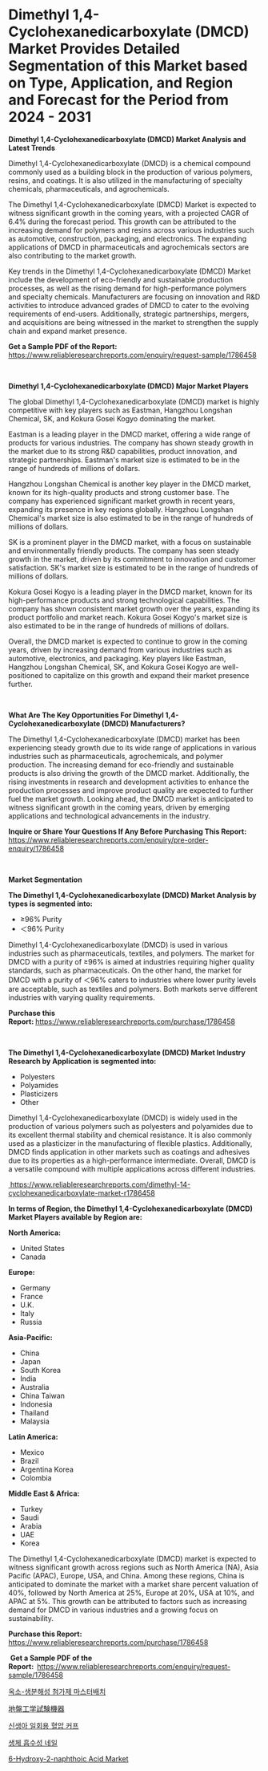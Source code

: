 <p><h1>Dimethyl 1,4-Cyclohexanedicarboxylate (DMCD) Market Provides Detailed Segmentation of this Market based on Type, Application, and Region and Forecast for the Period from 2024 - 2031</h1></p><p><strong>Dimethyl 1,4-Cyclohexanedicarboxylate (DMCD) Market Analysis and Latest Trends</strong></p>
<p><p>Dimethyl 1,4-Cyclohexanedicarboxylate (DMCD) is a chemical compound commonly used as a building block in the production of various polymers, resins, and coatings. It is also utilized in the manufacturing of specialty chemicals, pharmaceuticals, and agrochemicals.</p><p>The Dimethyl 1,4-Cyclohexanedicarboxylate (DMCD) Market is expected to witness significant growth in the coming years, with a projected CAGR of 6.4% during the forecast period. This growth can be attributed to the increasing demand for polymers and resins across various industries such as automotive, construction, packaging, and electronics. The expanding applications of DMCD in pharmaceuticals and agrochemicals sectors are also contributing to the market growth.</p><p>Key trends in the Dimethyl 1,4-Cyclohexanedicarboxylate (DMCD) Market include the development of eco-friendly and sustainable production processes, as well as the rising demand for high-performance polymers and specialty chemicals. Manufacturers are focusing on innovation and R&D activities to introduce advanced grades of DMCD to cater to the evolving requirements of end-users. Additionally, strategic partnerships, mergers, and acquisitions are being witnessed in the market to strengthen the supply chain and expand market presence.</p></p>
<p><strong>Get a Sample PDF of the Report:&nbsp;</strong> <a href="https://www.reliableresearchreports.com/enquiry/request-sample/1786458">https://www.reliableresearchreports.com/enquiry/request-sample/1786458</a></p>
<p>&nbsp;</p>
<p><strong>Dimethyl 1,4-Cyclohexanedicarboxylate (DMCD) Major Market Players</strong></p>
<p><p>The global Dimethyl 1,4-Cyclohexanedicarboxylate (DMCD) market is highly competitive with key players such as Eastman, Hangzhou Longshan Chemical, SK, and Kokura Gosei Kogyo dominating the market.</p><p>Eastman is a leading player in the DMCD market, offering a wide range of products for various industries. The company has shown steady growth in the market due to its strong R&D capabilities, product innovation, and strategic partnerships. Eastman's market size is estimated to be in the range of hundreds of millions of dollars.</p><p>Hangzhou Longshan Chemical is another key player in the DMCD market, known for its high-quality products and strong customer base. The company has experienced significant market growth in recent years, expanding its presence in key regions globally. Hangzhou Longshan Chemical's market size is also estimated to be in the range of hundreds of millions of dollars.</p><p>SK is a prominent player in the DMCD market, with a focus on sustainable and environmentally friendly products. The company has seen steady growth in the market, driven by its commitment to innovation and customer satisfaction. SK's market size is estimated to be in the range of hundreds of millions of dollars.</p><p>Kokura Gosei Kogyo is a leading player in the DMCD market, known for its high-performance products and strong technological capabilities. The company has shown consistent market growth over the years, expanding its product portfolio and market reach. Kokura Gosei Kogyo's market size is also estimated to be in the range of hundreds of millions of dollars.</p><p>Overall, the DMCD market is expected to continue to grow in the coming years, driven by increasing demand from various industries such as automotive, electronics, and packaging. Key players like Eastman, Hangzhou Longshan Chemical, SK, and Kokura Gosei Kogyo are well-positioned to capitalize on this growth and expand their market presence further.</p></p>
<p>&nbsp;</p>
<p><strong>What Are The Key Opportunities For Dimethyl 1,4-Cyclohexanedicarboxylate (DMCD) Manufacturers?</strong></p>
<p><p>The Dimethyl 1,4-Cyclohexanedicarboxylate (DMCD) market has been experiencing steady growth due to its wide range of applications in various industries such as pharmaceuticals, agrochemicals, and polymer production. The increasing demand for eco-friendly and sustainable products is also driving the growth of the DMCD market. Additionally, the rising investments in research and development activities to enhance the production processes and improve product quality are expected to further fuel the market growth. Looking ahead, the DMCD market is anticipated to witness significant growth in the coming years, driven by emerging applications and technological advancements in the industry.</p></p>
<p><strong>Inquire or Share Your Questions If Any Before Purchasing This Report:</strong> <a href="https://www.reliableresearchreports.com/enquiry/pre-order-enquiry/1786458">https://www.reliableresearchreports.com/enquiry/pre-order-enquiry/1786458</a></p>
<p>&nbsp;</p>
<p><strong>Market Segmentation</strong></p>
<p><strong>The Dimethyl 1,4-Cyclohexanedicarboxylate (DMCD) Market Analysis by types is segmented into:</strong></p>
<p><ul><li>≥96% Purity</li><li>＜96% Purity</li></ul></p>
<p><p>Dimethyl 1,4-Cyclohexanedicarboxylate (DMCD) is used in various industries such as pharmaceuticals, textiles, and polymers. The market for DMCD with a purity of ≥96% is aimed at industries requiring higher quality standards, such as pharmaceuticals. On the other hand, the market for DMCD with a purity of ＜96% caters to industries where lower purity levels are acceptable, such as textiles and polymers. Both markets serve different industries with varying quality requirements.</p></p>
<p><strong>Purchase this Report:&nbsp;</strong><a href="https://www.reliableresearchreports.com/purchase/1786458">https://www.reliableresearchreports.com/purchase/1786458</a></p>
<p>&nbsp;</p>
<p><strong>The Dimethyl 1,4-Cyclohexanedicarboxylate (DMCD) Market Industry Research by Application is segmented into:</strong></p>
<p><ul><li>Polyesters</li><li>Polyamides</li><li>Plasticizers</li><li>Other</li></ul></p>
<p><p>Dimethyl 1,4-Cyclohexanedicarboxylate (DMCD) is widely used in the production of various polymers such as polyesters and polyamides due to its excellent thermal stability and chemical resistance. It is also commonly used as a plasticizer in the manufacturing of flexible plastics. Additionally, DMCD finds application in other markets such as coatings and adhesives due to its properties as a high-performance intermediate. Overall, DMCD is a versatile compound with multiple applications across different industries.</p></p>
<p><a href="https://www.reliableresearchreports.com/dimethyl-14-cyclohexanedicarboxylate-market-r1786458">&nbsp;https://www.reliableresearchreports.com/dimethyl-14-cyclohexanedicarboxylate-market-r1786458</a></p>
<p><strong>In terms of Region, the Dimethyl 1,4-Cyclohexanedicarboxylate (DMCD) Market Players available by Region are:</strong></p>
<p>
    <p> <strong> North America: </strong>
        <ul>
            <li>United States</li>
            <li>Canada</li>
        </ul>
        </p> 
    <p> <strong> Europe: </strong>
        <ul>
            <li>Germany</li>
            <li>France</li>
            <li>U.K.</li>
            <li>Italy</li>
            <li>Russia</li>
        </ul>
        </p> 
    <p> <strong> Asia-Pacific: </strong>
        <ul>
            <li>China</li>
            <li>Japan</li>
            <li>South Korea</li>
            <li>India</li>
            <li>Australia</li>
            <li>China Taiwan</li>
            <li>Indonesia</li>
            <li>Thailand</li>
            <li>Malaysia</li>
        </ul>
        </p> 
    <p> <strong> Latin America: </strong>
        <ul>
            <li>Mexico</li>
            <li>Brazil</li>
            <li>Argentina Korea</li>
            <li>Colombia</li>
        </ul>
        </p> 
    <p> <strong> Middle East & Africa: </strong>
        <ul>
            <li>Turkey</li>
            <li>Saudi</li>
            <li>Arabia</li>
            <li>UAE</li>
            <li>Korea</li>
        </ul>
    </p>
    </p>
<p><p>The Dimethyl 1,4-Cyclohexanedicarboxylate (DMCD) market is expected to witness significant growth across regions such as North America (NA), Asia Pacific (APAC), Europe, USA, and China. Among these regions, China is anticipated to dominate the market with a market share percent valuation of 40%, followed by North America at 25%, Europe at 20%, USA at 10%, and APAC at 5%. This growth can be attributed to factors such as increasing demand for DMCD in various industries and a growing focus on sustainability.</p></p>
<p><strong>Purchase this Report: </strong><a href="https://www.reliableresearchreports.com/purchase/1786458">https://www.reliableresearchreports.com/purchase/1786458</a></p>
<p>&nbsp;<strong>Get a Sample PDF of the Report:&nbsp;&nbsp;</strong><a href="https://www.reliableresearchreports.com/enquiry/request-sample/1786458">https://www.reliableresearchreports.com/enquiry/request-sample/1786458</a></p>
<p><strong></strong></p>
<p><p><a href="https://github.com/lzuwsfreyoq70/Market-Research-Report-List-2/blob/main/757340699205.md">옥소-생분해성 첨가제 마스터배치</a></p><p><a href="https://medium.com/@barrycuda1974/%E5%9C%B0%E7%9B%A4%E5%B7%A5%E5%AD%A6%E8%A9%A6%E9%A8%93%E6%A9%9F%E5%99%A8%E5%B8%82%E5%A0%B4-2031%E5%B9%B4%E3%81%BE%E3%81%A7%E3%81%AE%E6%88%90%E5%8A%9F%E3%81%99%E3%82%8B%E3%83%93%E3%82%B8%E3%83%8D%E3%82%B9%E6%88%A6%E7%95%A5%E3%81%AE%E9%8D%B5-e125cf831e7c">地盤工学試験機器</a></p><p><a href="https://medium.com/@bereniceroberts1978/%EC%8B%A0%EC%83%9D%EC%95%84-%EC%9D%BC%ED%9A%8C%EC%9A%A9-%ED%98%88%EC%95%95%EC%B8%A1%EC%A0%95%EA%B8%B0-%EC%8B%9C%EC%9E%A5-%EB%B6%84%EC%84%9D-%EA%B8%80%EB%A1%9C%EB%B2%8C-%EC%82%B0%EC%97%85-%EA%B4%80%EC%A0%90%EA%B3%BC-%EC%98%88%EC%B8%A1-2024%EB%85%84%EB%B6%80%ED%84%B0-2031%EB%85%84%EA%B9%8C%EC%A7%80-e1e7e4f93a8a">신생아 일회용 혈압 커프</a></p><p><a href="https://github.com/TrevorKruvalis5678/Market-Research-Report-List-2/blob/main/929671799206.md">생체 흡수성 네일</a></p><p><a href="https://github.com/RyleeBauch2023/Market-Research-Report-List-1/blob/main/6-hydroxy-2-naphthoic-acid-market.md">6-Hydroxy-2-naphthoic Acid Market</a></p></p>